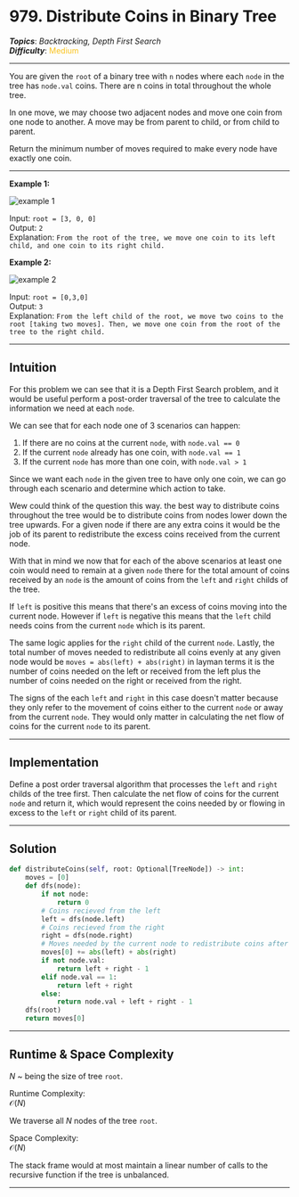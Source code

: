 # 979. Distribute Coins in Binary Tree
***Topics***: *Backtracking, Depth First Search*  
***Difficulty***: <span style="color: #fac31d;">Medium</span>
<!-- green: #46c6c2, yellow: #fac31d, red: #f8615c-->
---
You are given the `root` of a binary tree with `n` nodes where each `node` in the tree has `node.val` coins. There are n coins in total throughout the whole tree.

In one move, we may choose two adjacent nodes and move one coin from one node to another. A move may be from parent to child, or from child to parent.

Return the minimum number of moves required to make every node have exactly one coin.

---
**Example 1:**  

![example 1](https://assets.leetcode.com/uploads/2019/01/18/tree1.png)
 
Input: `root = [3, 0, 0]`   
Output: `2`  
Explanation: `From the root of the tree, we move one coin to its left child, and one coin to its right child.`  

**Example 2:**  

![example 2](https://assets.leetcode.com/uploads/2019/01/18/tree2.png)
 
Input: `root = [0,3,0]`   
Output: `3`  
Explanation: `From the left child of the root, we move two coins to the root [taking two moves]. Then, we move one coin from the root of the tree to the right child.`  

---
## Intuition
For this problem we can see that it is a Depth First Search problem, and it would be useful perform a post-order traversal of the tree to calculate the information we need at each `node`.

We can see that for each node one of 3 scenarios can happen:
1. If there are no coins at the current `node`, with `node.val == 0`
2. If the current `node` already has one coin, with `node.val == 1`
3. If the current `node` has more than one coin, with `node.val > 1`

Since we want each `node` in the given tree to have only one coin, we can go through each scenario and determine which action to take.

Wew could think of the question this way. the best way to distribute coins throughout the tree would be to distribute coins from nodes lower down the tree upwards. For a given node if there are any extra coins it would be the job of its parent to redistribute the excess coins received from the current node.

With that in mind we now that for each of the above scenarios at least one coin would need to remain at a given `node` there for the total amount of coins received by an `node` is the amount of coins from the `left` and `right` childs of the tree.

If `left` is positive this means that there's an excess of coins moving into the current node. However if `left` is negative this means that the `left` child needs coins from the current `node` which is its parent.

The same logic applies for the `right` child of the current `node`. Lastly, the total number of moves needed to redistribute all coins evenly at any given node would be `moves = abs(left) + abs(right)` in layman terms it is the number of coins needed on the left or received from the left plus the number of coins needed on the right or received from the right.

The signs of the each `left` and `right` in this case doesn't matter because they only refer to the movement of coins either to the current `node` or away from the current `node`. They would only matter in calculating the net flow of coins for the current `node` to its parent.

---
## Implementation
Define a post order traversal algorithm that processes the `left` and `right` childs of the tree first. Then calculate the net flow of coins for the current `node` and return it, which would represent the coins needed by or flowing in excess to the `left` or `right` child of its parent.

---
## Solution
```python
def distributeCoins(self, root: Optional[TreeNode]) -> int:
    moves = [0]
    def dfs(node):
        if not node:
            return 0
        # Coins recieved from the left
        left = dfs(node.left) 
        # Coins recieved from the right
        right = dfs(node.right) 
        # Moves needed by the current node to redistribute coins after recieving them
        moves[0] += abs(left) + abs(right) 
        if not node.val:
            return left + right - 1
        elif node.val == 1:
            return left + right
        else:
            return node.val + left + right - 1
    dfs(root)
    return moves[0]
```
---
## Runtime & Space Complexity
$N$ ~ being the size of tree `root`.  

Runtime Complexity:  
$\mathcal{O}(N)$

We traverse all $N$ nodes of the tree `root`.

Space Complexity:  
$\mathcal{O}(N)$

The stack frame would at most maintain a linear number of calls to the recursive function if the tree is unbalanced.

---
